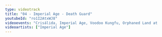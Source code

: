 ```yaml
---
type: videotrack
title: "04 - Imperial Age - Death Guard"
youtubeId: "ro1I2AtxWJ8"
videoevents: "Crisálida, Imperial Age, Voodoo Kungfu, Orphaned Land at Baroeg"
videoartists: ["Imperial Age"]
---
```

